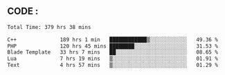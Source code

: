 ## CODE :
<!--START_SECTION:waka-->

```txt
Total Time: 379 hrs 38 mins

C++              189 hrs 1 min   ████████████▒░░░░░░░░░░░░   49.36 %
PHP              120 hrs 45 mins ████████░░░░░░░░░░░░░░░░░   31.53 %
Blade Template   33 hrs 7 mins   ██░░░░░░░░░░░░░░░░░░░░░░░   08.65 %
Lua              7 hrs 19 mins   ▒░░░░░░░░░░░░░░░░░░░░░░░░   01.91 %
Text             4 hrs 57 mins   ▒░░░░░░░░░░░░░░░░░░░░░░░░   01.29 %
```

<!--END_SECTION:waka-->
